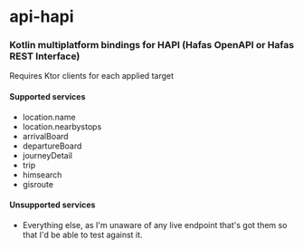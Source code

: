# api-hapi

### Kotlin multiplatform bindings for HAPI (Hafas OpenAPI or Hafas REST Interface)

Requires Ktor clients for each applied target

#### Supported services

* location.name
* location.nearbystops
* arrivalBoard
* departureBoard
* journeyDetail
* trip
* himsearch
* gisroute

#### Unsupported services

* Everything else, as I'm unaware of any live endpoint that's got them so that I'd be able to test against it.